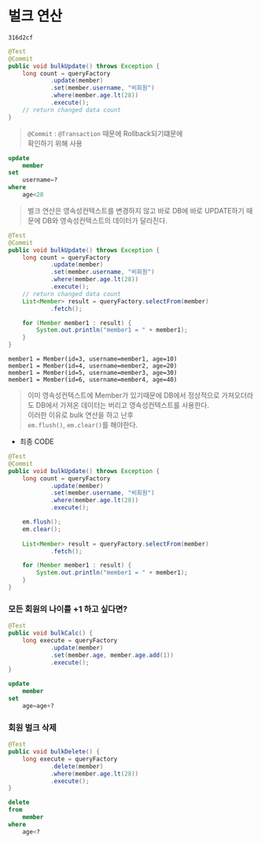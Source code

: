 # 벌크 연산
`316d2cf`   
```java
@Test
@Commit
public void bulkUpdate() throws Exception {
    long count = queryFactory
            .update(member)
            .set(member.username, "비회원")
            .where(member.age.lt(28))
            .execute();
    // return changed data count
}
```
> `@Commit` : `@Transaction` 때문에 Rollback되기떄문에   
> 확인하기 위해 사용

```sql
update
    member 
set
    username=? 
where
    age<28
```

> 벌크 연산은 영속성컨텍스트를 변경하지 않고 바로 DB에 바로 UPDATE하기 때문에 DB와 영속성컨텍스트의 데이터가 달라진다.

```java
@Test
@Commit
public void bulkUpdate() throws Exception {
    long count = queryFactory
            .update(member)
            .set(member.username, "비회원")
            .where(member.age.lt(28))
            .execute();
    // return changed data count
    List<Member> result = queryFactory.selectFrom(member)
            .fetch();

    for (Member member1 : result) {
        System.out.println("member1 = " + member1);
    }
}
```
```
member1 = Member(id=3, username=member1, age=10)
member1 = Member(id=4, username=member2, age=20)
member1 = Member(id=5, username=member3, age=30)
member1 = Member(id=6, username=member4, age=40)
```

> 이미 영속성컨텍스트에 Member가 있기때문에 DB에서 정상적으로 
가져오더라도 DB에서 가져온 데이터는 버리고 영속성컨텍스트를 사용한다.   
이러한 이유로 bulk 연산을 하고 난후   
`em.flush()`, `em.clear()`를 해야한다.


- 최종 CODE
```java
@Test
@Commit
public void bulkUpdate() throws Exception {
    long count = queryFactory
            .update(member)
            .set(member.username, "비회원")
            .where(member.age.lt(28))
            .execute();

    em.flush();
    em.clear();
    
    List<Member> result = queryFactory.selectFrom(member)
            .fetch();

    for (Member member1 : result) {
        System.out.println("member1 = " + member1);
    }
}
```


### 모든 회원의 나이를 +1 하고 싶다면?

```java
@Test
public void bulkCalc() {
    long execute = queryFactory
            .update(member)
            .set(member.age, member.age.add(1))
            .execute();
}
```
```sql
update
    member 
set
    age=age+?
```

### 회원 벌크 삭제
```java
@Test
public void bulkDelete() {
    long execute = queryFactory
            .delete(member)
            .where(member.age.lt(28))
            .execute();
}
```
```sql
delete 
from
    member 
where
    age<?
```
